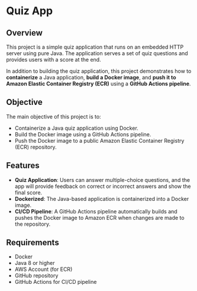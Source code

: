 # Quiz App

## Overview

This project is a simple quiz application that runs on an embedded HTTP server using pure Java. The application serves a set of quiz questions and provides users with a score at the end.

In addition to building the quiz application, this project demonstrates how to **containerize** a Java application, **build a Docker image**, and **push it to Amazon Elastic Container Registry (ECR)** using a **GitHub Actions pipeline**.

## Objective

The main objective of this project is to:
- Containerize a Java quiz application using Docker.
- Build the Docker image using a GitHub Actions pipeline.
- Push the Docker image to a public Amazon Elastic Container Registry (ECR) repository.

## Features

- **Quiz Application**: Users can answer multiple-choice questions, and the app will provide feedback on correct or incorrect answers and show the final score.
- **Dockerized**: The Java-based application is containerized into a Docker image.
- **CI/CD Pipeline**: A GitHub Actions pipeline automatically builds and pushes the Docker image to Amazon ECR when changes are made to the repository.

## Requirements

- Docker
- Java 8 or higher
- AWS Account (for ECR)
- GitHub repository
- GitHub Actions for CI/CD pipeline

